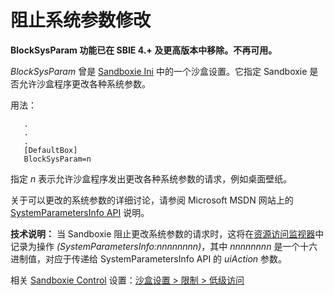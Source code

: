 # 阻止系统参数修改

**BlockSysParam 功能已在 SBIE 4.+ 及更高版本中移除。不再可用。**

_BlockSysParam_ 曾是 [Sandboxie Ini](SandboxieIni.md) 中的一个沙盒设置。它指定 Sandboxie 是否允许沙盒程序更改各种系统参数。

用法：

```
   .
   .
   .
   [DefaultBox]
   BlockSysParam=n
```

指定 _n_ 表示允许沙盒程序发出更改各种系统参数的请求，例如桌面壁纸。

关于可以更改的系统参数的详细讨论，请参阅 Microsoft MSDN 网站上的 [SystemParametersInfo API](https://docs.microsoft.com/en-us/windows/win32/api/winuser/nf-winuser-systemparametersinfoa) 说明。

**技术说明：** 当 Sandboxie 阻止更改系统参数的请求时，这将在[资源访问监视器](ResourceAccessMonitor.md)中记录为操作 _(SystemParametersInfo:nnnnnnnn)_，其中 _nnnnnnnn_ 是一个十六进制值，对应于传递给 SystemParametersInfo API 的 _uiAction_ 参数。

相关 [Sandboxie Control](SandboxieControl.md) 设置：[沙盒设置 > 限制 > 低级访问](RestrictionsSettings.md#low-level-access--removed) 